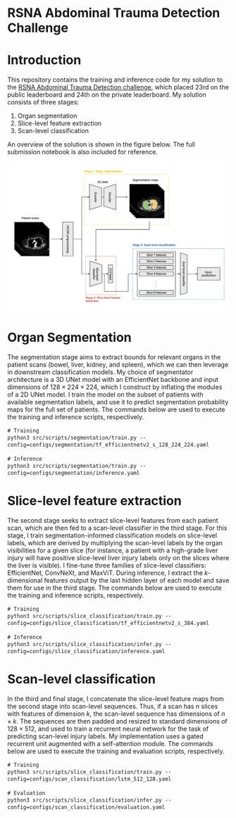 # RSNA Abdominal Trauma Detection Challenge

# Introduction
This repository contains the training and inference code for my solution to the [RSNA Abdominal Trauma Detection challenge](https://www.kaggle.com/competitions/rsna-2023-abdominal-trauma-detection/overview), which placed 23rd on the public leaderboard and 24th on the private leaderboard. My solution consists of three stages: 

1. Organ segmentation
2. Slice-level feature extraction
3. Scan-level classification

An overview of the solution is shown in the figure below. The full submission notebook is also included for reference.

![Solution overview](./images/solution.png)

# Organ Segmentation
The segmentation stage aims to extract bounds for relevant organs in the patient scans (bowel, liver, kidney, and spleen), which we can then leverage in downstream classification models. My choice of segmentator architecture is a 3D UNet model with an EfficientNet backbone and input dimensions of $128 \times 224 \times 224$, which I construct by inflating the modules of a 2D UNet model. I train the model on the subset of patients with available segmentation labels, and use it to predict segmentation probability maps for the full set of patients. The commands below are used to execute the training and inference scripts, respectively.

```
# Training
python3 src/scripts/segmentation/train.py --config=configs/segmentation/tf_efficientnetv2_s_128_224_224.yaml

# Inference
python3 src/scripts/segmentation/train.py --config=configs/segmentation/inference.yaml
```

# Slice-level feature extraction
The second stage seeks to extract slice-level features from each patient scan, which are then fed to a scan-level classifier in the third stage. For this stage, I train segmentation-informed classification models on slice-level labels, which are derived by multiplying the scan-level labels by the organ visibilities for a given slice (for instance, a patient with a high-grade liver injury will have positive slice-level liver injury labels only on the slices where the liver is visible). I fine-tune three families of slice-level classifiers: EfficientNet, ConvNeXt, and MaxViT. During inference, I extract the $k$-dimensional features output by the last hidden layer of each model and save them for use in the third stage. The commands below are used to execute the training and inference scripts, respectively.

```
# Training
python3 src/scripts/slice_classification/train.py --config=configs/slice_classification/tf_efficientnetv2_s_384.yaml

# Inference
python3 src/scripts/slice_classification/infer.py --config=configs/slice_classification/inference.yaml
```

# Scan-level classification
In the third and final stage, I concatenate the slice-level feature maps from the second stage into scan-level sequences. Thus, if a scan has $n$ slices with features of dimension $k$, the scan-level sequence has dimensions of $n \times k$. The sequences are then padded and resized to standard dimensions of $128 \times 512$, and used to train a recurrent neural network for the task of predicting scan-level injury labels. My implementation uses a gated recurrent unit augmented with a self-attention module. The commands below are used to execute the training and evaluation scripts, respectively.

```
# Training
python3 src/scripts/slice_classification/train.py --config=configs/scan_classification/lstm_512_128.yaml

# Evaluation
python3 src/scripts/slice_classification/infer.py --config=configs/scan_classification/evaluation.yaml
```
